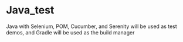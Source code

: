 # Java_test
Java with Selenium, POM, Cucumber, and Serenity will be used as test demos, and Gradle will be used as the build manager

